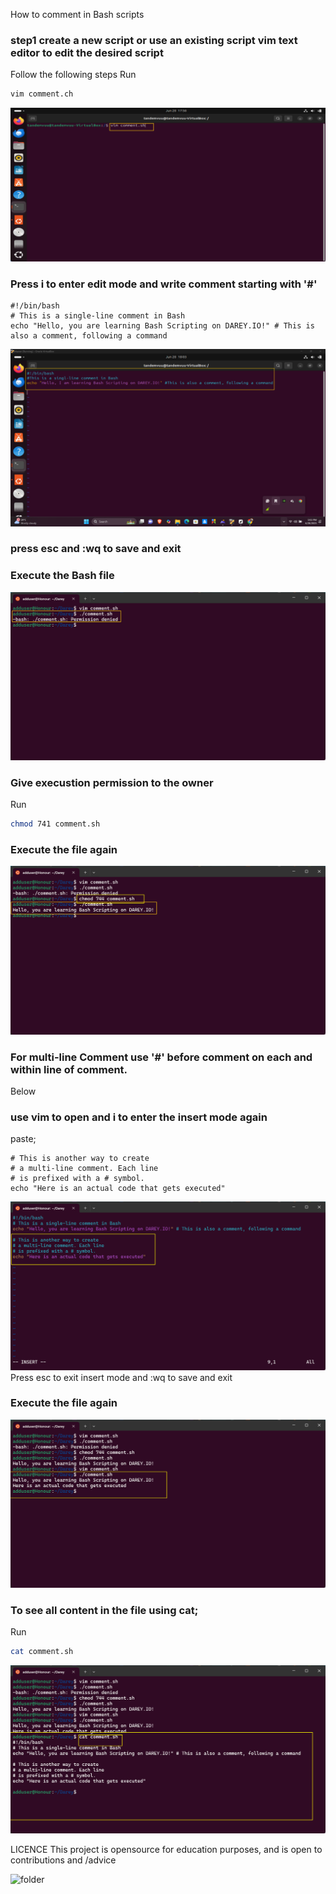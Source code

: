 How to comment in Bash scripts
### step1 create a new script or use an existing script vim text editor to edit the desired script
Follow the following steps
Run
```bash
vim comment.ch
```
  ![folder](comment.png)

### Press i to enter edit mode and write comment starting with '#'
```
#!/bin/bash
# This is a single-line comment in Bash
echo "Hello, you are learning Bash Scripting on DAREY.IO!" # This is also a comment, following a command
```

  ![folder](one-line.png)

### press esc and :wq to save and exit
### Execute the Bash file 

  ![folder](run.png)
### Give execustion permission to the owner
Run
```bash
chmod 741 comment.sh
```
### Execute the file again

  ![folder](running.png)

### For multi-line Comment use '#' before comment on each and within line of comment. 
Below
### use vim to open and i to enter the insert mode again
paste;
```
# This is another way to create
# a multi-line comment. Each line
# is prefixed with a # symbol.
echo "Here is an actual code that gets executed"
```
  ![For multi-line comments](multiline.png)
Press esc to exit insert mode and :wq to save and exit
###  Execute the file again

  ![folder](multirunning.png)
### To see all content in the file using cat;
Run
```bash
cat comment.sh
```

  ![folder](catsh.png)

LICENCE
This project is opensource for education purposes, and is open to contributions and /advice

![folder](foldersuccess.png)
